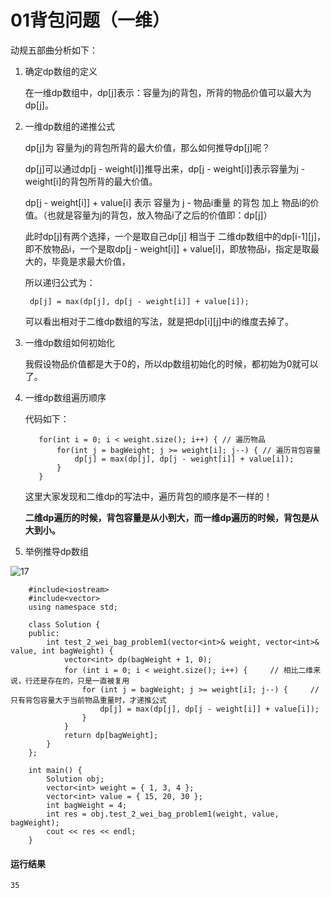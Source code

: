 # 01背包问题（一维）

动规五部曲分析如下：

1. 确定dp数组的定义

    在一维dp数组中，dp[j]表示：容量为j的背包，所背的物品价值可以最大为dp[j]。

2. 一维dp数组的递推公式

    dp[j]为 容量为j的背包所背的最大价值，那么如何推导dp[j]呢？

    dp[j]可以通过dp[j - weight[i]]推导出来，dp[j - weight[i]]表示容量为j - weight[i]的背包所背的最大价值。

    dp[j - weight[i]] + value[i] 表示 容量为 j - 物品i重量 的背包 加上 物品i的价值。（也就是容量为j的背包，放入物品i了之后的价值即：dp[j]）

    此时dp[j]有两个选择，一个是取自己dp[j] 相当于 二维dp数组中的dp[i-1][j]，即不放物品i，一个是取dp[j - weight[i]] + value[i]，即放物品i，指定是取最大的，毕竟是求最大价值，

    所以递归公式为：

        dp[j] = max(dp[j], dp[j - weight[i]] + value[i]);

    可以看出相对于二维dp数组的写法，就是把dp[i][j]中i的维度去掉了。

3. 一维dp数组如何初始化

    我假设物品价值都是大于0的，所以dp数组初始化的时候，都初始为0就可以了。

4. 一维dp数组遍历顺序

    代码如下：

          for(int i = 0; i < weight.size(); i++) { // 遍历物品
              for(int j = bagWeight; j >= weight[i]; j--) { // 遍历背包容量
                  dp[j] = max(dp[j], dp[j - weight[i]] + value[i]);
              }
          }

    这里大家发现和二维dp的写法中，遍历背包的顺序是不一样的！

    **二维dp遍历的时候，背包容量是从小到大，而一维dp遍历的时候，背包是从大到小。**
    
5. 举例推导dp数组

![17](https://github.com/CamWu-cyber/leetcode/blob/master/%E5%8A%A8%E6%80%81%E8%A7%84%E5%88%92/17.png)

        #include<iostream>
        #include<vector>
        using namespace std;

        class Solution {
        public:
            int test_2_wei_bag_problem1(vector<int>& weight, vector<int>& value, int bagWeight) {
                vector<int> dp(bagWeight + 1, 0);
                for (int i = 0; i < weight.size(); i++) {     // 相比二维来说，行还是存在的，只是一直被复用
                    for (int j = bagWeight; j >= weight[i]; j--) {     // 只有背包容量大于当前物品重量时，才递推公式
                        dp[j] = max(dp[j], dp[j - weight[i]] + value[i]);
                    }
                }
                return dp[bagWeight];
            }
        };

        int main() {
            Solution obj;
            vector<int> weight = { 1, 3, 4 };
            vector<int> value = { 15, 20, 30 };
            int bagWeight = 4;
            int res = obj.test_2_wei_bag_problem1(weight, value, bagWeight);
            cout << res << endl;
        }
        
#### 运行结果
    35
